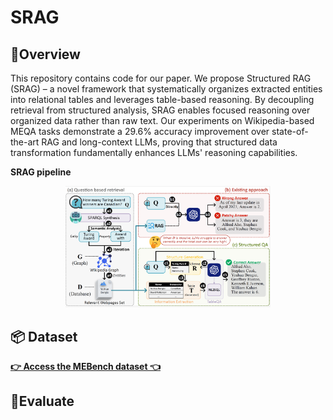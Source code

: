 # SRAG

## 👀Overview
This repository contains code for our paper. We propose Structured RAG (SRAG) – a novel framework that systematically organizes extracted entities into relational tables and leverages table-based reasoning. By decoupling retrieval from structured analysis, SRAG enables focused reasoning over organized data rather than raw text. Our experiments on Wikipedia-based MEQA tasks demonstrate a 29.6% accuracy improvement over state-of-the-art RAG and long-context LLMs, proving that structured data transformation fundamentally enhances LLMs' reasoning capabilities.

**SRAG pipeline**
<div align="center">
  <img src="assets/pipeline.png" width="65%" height="65%"/>
</div>

## 📦 Dataset
**[👉 Access the MEBench dataset 👈](https://github.com/tl2309/SRAG/tree/main/MEBench)**

## 🔧Evaluate 



